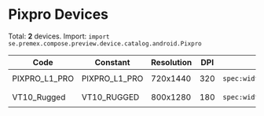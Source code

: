 # Pixpro Devices

Total: **2** devices. Import: `import se.premex.compose.preview.device.catalog.android.Pixpro`

| Code | Constant | Resolution | DPI | Compose Spec | Preview Usage |
|------|----------|------------|-----|-------------|---------------|
| PIXPRO_L1_PRO | PIXPRO_L1_PRO | 720x1440 | 320 | `spec:width=720px,height=1440px,dpi=320` | `@Preview(device = Pixpro.PIXPRO_L1_PRO)` |
| VT10_Rugged | VT10_RUGGED | 800x1280 | 180 | `spec:width=800px,height=1280px,dpi=180` | `@Preview(device = Pixpro.VT10_RUGGED)` |

<!-- Generated automatically. Do not edit manually. -->

